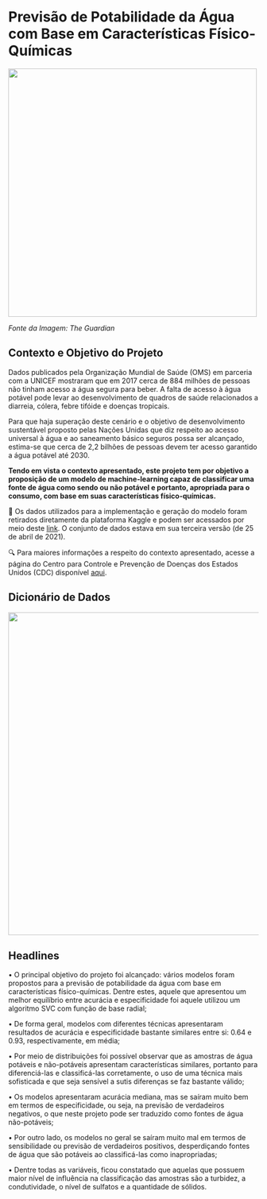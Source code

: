 # Previsão de Potabilidade da Água com Base em Características Físico-Químicas  

<img src = 'https://user-images.githubusercontent.com/92948655/157529363-846164ce-1ece-402f-9002-09158875a518.png' width="500">

*Fonte da Imagem: The Guardian*

## Contexto e Objetivo do Projeto

Dados publicados pela Organização Mundial de Saúde (OMS) em parceria com a UNICEF mostraram que em 2017 cerca de 884 milhões de pessoas não tinham acesso a água segura para beber. A falta de acesso à água potável pode levar ao desenvolvimento de quadros de saúde relacionados a diarreia, cólera, febre tifóide e doenças tropicais. 

Para que haja superação deste cenário e o objetivo de desenvolvimento sustentável proposto pelas Nações Unidas que diz respeito ao acesso universal à água e ao saneamento básico seguros possa ser alcançado, estima-se que cerca de 2,2 bilhões de pessoas devem ter acesso garantido a água potável até 2030.

**Tendo em vista o contexto apresentado, este projeto tem por objetivo a proposição de um modelo de machine-learning capaz de classificar uma fonte de água como sendo ou não potável e portanto, apropriada para o consumo, com base em suas características físico-químicas.**

🎲 Os dados utilizados para a implementação e geração do modelo foram retirados diretamente da plataforma Kaggle e podem ser acessados por meio deste [link](https://www.kaggle.com/adityakadiwal/water-potability). O conjunto de dados estava em sua terceira versão (de 25 de abril de 2021).

🔍 Para maiores informações a respeito do contexto apresentado, acesse a página do Centro para Controle e Prevenção de Doenças dos Estados Unidos (CDC) disponível [aqui](https://www.cdc.gov/healthywater/global/wash_statistics.html#:~:text=An%20estimated%202.2%20billion%20people,access%20to%20safely%20managed%20sanitation.).

## Dicionário de Dados

<img src = https://user-images.githubusercontent.com/92948655/156599810-6135eead-7d22-4c29-96e4-038dd2e5a4a0.png width="650">

## Headlines

• O principal objetivo do projeto foi alcançado: vários modelos foram propostos para a previsão de potabilidade da água com base em características físico-químicas. Dentre estes, aquele que apresentou um melhor equilíbrio entre acurácia e especificidade foi aquele utilizou um algoritmo SVC com função de base radial;

• De forma geral, modelos com diferentes técnicas apresentaram resultados de acurácia e especificidade bastante similares entre si: 0.64 e 0.93, respectivamente, em média;

• Por meio de distribuições foi possível observar que as amostras de água potáveis e não-potáveis apresentam características similares, portanto para diferenciá-las e classificá-las corretamente, o uso de uma técnica mais sofisticada e que seja sensível a sutis diferenças se faz bastante válido;

• Os modelos apresentaram acurácia mediana, mas se saíram muito bem em termos de especificidade, ou seja, na previsão de verdadeiros negativos, o que neste projeto pode ser traduzido como fontes de água não-potáveis;

• Por outro lado, os modelos no geral se saíram muito mal em termos de sensibilidade ou previsão de verdadeiros positivos, desperdiçando fontes de água que são potáveis ao classificá-las como inapropriadas;

• Dentre todas as variáveis, ficou constatado que aquelas que possuem maior nível de influência na classificação das amostras são a turbidez, a condutividade, o nível de sulfatos e a quantidade de sólidos.
